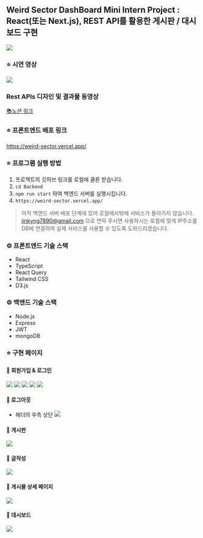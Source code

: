 ## Weird Sector DashBoard Mini Intern Project : React(또는 Next.js), REST API를 활용한 게시판 / 대시보드 구현

<img src="./img/Screenshot 2024-05-27 at 3.37.57 AM.png"/>

### ⭐️ 시연 영상

<img src="./img/Screen Recording 2024-05-27 at 4.20.50 AM.gif"/>

### Rest APIs 디자인 및 결과물 동영상

[📚노션 링크](https://repeated-paprika-d0d.notion.site/219d8105e62243fe87db6454753653c4?pvs=4)

### ⭐️ 프론트엔드 배포 링크

https://weird-sector.vercel.app/

### ⭐️ 프로그램 실행 방법

1. 프로젝트의 깃허브 링크를 로컬에 클론 받습니다.
2. `cd Backend`
3. `npm run start` 하여 백엔드 서버를 실행시킵니다.
4. `https://weird-sector.vercel.app/`

> 아직 백엔드 서버 배포 단계에 있어 로컬에서밖에 서비스가 돌아가지 않습니다. jinkyng7890@gmail.com 으로 연락 주시면 사용하시는 로컬에 맞게 IP주소를 DB에 연결하여 실제 서비스를 사용할 수 있도록 도와드리겠습니다.

### ⚙️ 프론트엔드 기술 스택

- React
- TypeScript
- React Query
- Tailwind CSS
- D3.js

### ⚙️ 백엔드 기술 스택

- Node.js
- Express
- JWT
- mongoDB

### ⭐️ 구현 페이지

#### 🔗 회원가입 & 로그인

  <img src="./img/Screenshot 2024-05-27 at 2.03.35 AM.png"/>
  <img src="./img/Screenshot 2024-05-27 at 2.12.52 AM.png"/>
  <img src="./img/Screenshot 2024-05-27 at 2.21.28 AM.png"/>
  <img src="./img/Screenshot 2024-05-27 at 3.44.57 AM.png"/>
  <img src="./img/Screenshot 2024-05-27 at 3.47.03 AM.png"/>

#### 🔗 로그아웃

- 해더의 우측 상단
  <img src="./img/Screenshot 2024-05-27 at 3.52.16 AM.png"/>

#### 🔗 게시판

  <img src="./img/Screenshot 2024-05-27 at 3.23.41 AM.png"/>

#### 🔗 글작성

  <img src="./img/Screenshot 2024-05-27 at 3.54.35 AM.png"/>

#### 🔗 게시물 상세 페이지

  <img src="./img/Screenshot 2024-05-27 at 3.57.34 AM.png"/>

#### 🔗 데시보드

  <img src="./img/Screenshot 2024-05-27 at 3.59.14 AM.png"/>
